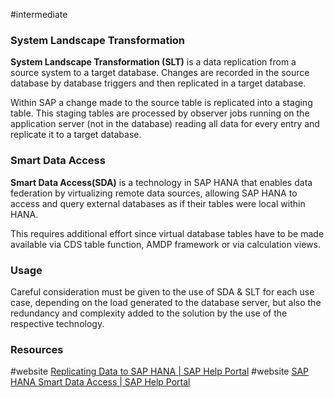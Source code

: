 #intermediate 
### System Landscape Transformation 

**System Landscape Transformation (SLT)** is a data replication from a source system to a target database. Changes are recorded in the source database by database triggers and then replicated in a target database. 

Within SAP a change made to the source table is replicated into a staging table. This staging tables are processed by observer jobs running on the application server (not in the database)
reading all data for every entry and replicate it to a target database. 

### Smart Data Access
**Smart Data Access(SDA)** is a technology in SAP HANA that enables data federation by virtualizing remote data sources, allowing SAP HANA to access and query external databases as if their tables were local within HANA.

This requires additional effort since virtual database tables have to be made available via CDS table function, AMDP framework or via calculation views.
### Usage
Careful consideration must be given to the use of SDA & SLT for each use case, depending on the load generated to the database server, but also the redundancy and complexity added to the solution by the use of the respective technology.
### Resources
#website [Replicating Data to SAP HANA | SAP Help Portal](https://help.sap.com/docs/SAP_LANDSCAPE_TRANSFORMATION_REPLICATION_SERVER/007c373fcacb4003b990c6fac29a26e4/59eeabf5511d48d6b21326880fd58fd9.html?locale=en-US&q=System+Landscape+Transformation)
#website [SAP HANA Smart Data Access | SAP Help Portal](https://help.sap.com/docs/SAP_HANA_PLATFORM/6b94445c94ae495c83a19646e7c3fd56/a07c7ff25997460bbcb73099fb59007d.html?locale=en-US&q=smart+data+access)
